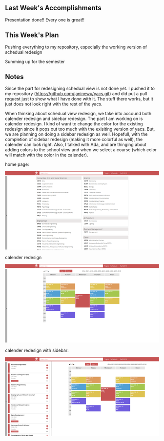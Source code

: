 ## Last Week's Accomplishments

Presentation done!! Every one is great!!
    
## This Week's Plan

Pushing everything to my repository, especially the working version of schedual redesign

Summing up for the semester


## Notes

Since the part for redesigning schedual view is not done yet. I pushed it to my repository (https://github.com/janinewu/yacs.git) and did put a pull request just to show what I have done with it. The stuff there works, but it just does not look right with the rest of the yacs.

When thinking about schedual view redesign, we take into accound both calender redesign and sidebar redesign. The part I am
working on is calender redesign. I kind of want to change the color for the existing redesign since it pops out too much
with the exisiting version of yacs. But, we are planning on doing a sidebar redesign as well. Hopefull, with the completion of 
sidebar redesign (making it more colorful as well), the calender can look right. Also, I talked with Ada, and are thinging about
adding colors to the school view and when we select a course (which color will match with the color in the calender).


home page:

![alt text](https://raw.githubusercontent.com/janinewu/rcos-status-updates/master/spring_2019/Screenshot%20from%202019-04-26%2015-36-02.png)

calender redesign

![alt text](https://raw.githubusercontent.com/janinewu/rcos-status-updates/master/spring_2019/Screenshot%20from%202019-04-26%2015-34-40.png)

calender redesign with sidebar: 

![alt text](https://raw.githubusercontent.com/janinewu/rcos-status-updates/master/spring_2019/Screenshot%20from%202019-04-26%2015-34-23.png)
